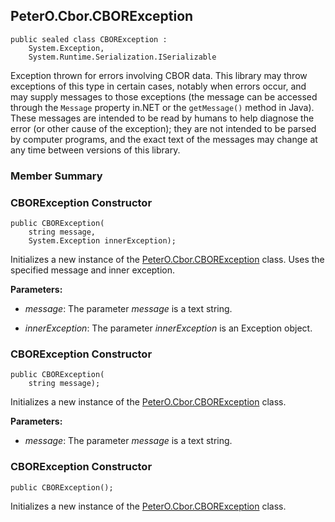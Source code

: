 ## PeterO.Cbor.CBORException

    public sealed class CBORException :
        System.Exception,
        System.Runtime.Serialization.ISerializable

Exception thrown for errors involving CBOR data. This library may throw exceptions of this type in certain cases, notably when errors occur, and may supply messages to those exceptions (the message can be accessed through the  `Message`  property in.NET or the  `getMessage()`  method in Java). These messages are intended to be read by humans to help diagnose the error (or other cause of the exception); they are not intended to be parsed by computer programs, and the exact text of the messages may change at any time between versions of this library.

### Member Summary

<a id="Void_ctor_System_String_System_Exception"></a>
### CBORException Constructor

    public CBORException(
        string message,
        System.Exception innerException);

Initializes a new instance of the [PeterO.Cbor.CBORException](PeterO.Cbor.CBORException.md) class. Uses the specified message and inner exception.

<b>Parameters:</b>

 * <i>message</i>: The parameter  <i>message</i>
 is a text string.

 * <i>innerException</i>: The parameter  <i>innerException</i>
 is an Exception object.

<a id="Void_ctor_System_String"></a>
### CBORException Constructor

    public CBORException(
        string message);

Initializes a new instance of the [PeterO.Cbor.CBORException](PeterO.Cbor.CBORException.md) class.

<b>Parameters:</b>

 * <i>message</i>: The parameter  <i>message</i>
 is a text string.

<a id="Void_ctor"></a>
### CBORException Constructor

    public CBORException();

Initializes a new instance of the [PeterO.Cbor.CBORException](PeterO.Cbor.CBORException.md) class.
